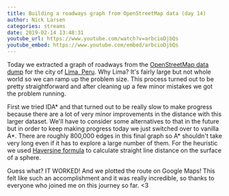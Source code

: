 ```yaml
---
title: Building a roadways graph from OpenStreetMap data (day 14)
author: Nick Larsen
categories: streams
date: 2019-02-14 13:48:31
youtube_url: https://www.youtube.com/watch?v=arbcioDjbQs
youtube_embed: https://www.youtube.com/embed/arbcioDjbQs
---
```



Today we extracted a graph of roadways from the [OpenStreetMap data dump](https://wiki.openstreetmap.org/wiki/Planet.osm#Country_and_area_extracts) for the city of [Lima, Peru](https://www.google.com/maps/place/Lima,+Peru/@-12.0262676,-77.1278649,11z/data=!3m1!4b1!4m5!3m4!1s0x9105c5f619ee3ec7:0x14206cb9cc452e4a!8m2!3d-12.0463731!4d-77.042754).  Why Lima?  It's fairly large but not whole world so we can ramp up the problem size.  This process turned out to be pretty straightforward and after cleaning up a few minor mistakes we got the problem running.

First we tried IDA* and that turned out to be really slow to make progress because there are a lot of very minor improvements in the distance with this larger dataset.  We'll have to consider some alternatives to that in the future but in order to keep making progress today we just switched over to vanilla A*.  There are roughly 800,000 edges in this final graph so A* shouldn't take very long even if it has to explore a large number of them.  For the heuristic we used [Haversine formula](https://www.movable-type.co.uk/scripts/latlong.html) to calculate straight line distance on the surface of a sphere.

Guess what? IT WORKED!  And we plotted the route on Google Maps!  This felt like such an accomplishment and it was really incredible, so thanks to everyone who joined me on this journey so far.  &lt;3